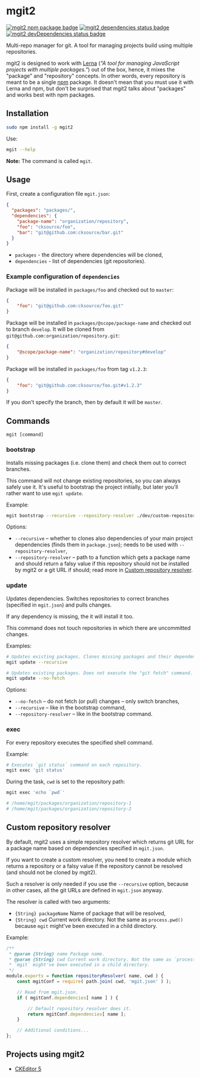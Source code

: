 # mgit2

<a href="https://www.npmjs.com/package/mgit2"><img src="https://img.shields.io/npm/v/mgit2.svg" alt="mgit2 npm package badge"></a>
<a href="https://david-dm.org/cksource/mgit2"><img src="https://david-dm.org/cksource/mgit2/status.svg" alt="mgit2 dependencies status badge"></a>
<a href="https://david-dm.org/cksource/mgit2?type=dev"><img src="https://david-dm.org/cksource/mgit2/dev-status.svg" alt="mgit2 devDependencies status badge"></a>
<!-- <a href="https://travis-ci.org/mgit2"><img src="https://img.shields.io/travis/mgit2/master.svg" alt="build status badge"></a>
<a href="https://codeclimate.com/github/cksource/mgit2/coverage"><img src="https://img.shields.io/codeclimate/coverage/github/cksource/mgit2.svg" alt="mgit2 coverage badge"></a> -->

Multi-repo manager for git. A tool for managing projects build using multiple repositories.

mgit2 is designed to work with [Lerna](https://github.com/lerna/lerna) (*"A tool for managing JavaScript projects with multiple packages."*) out of the box, hence, it mixes the "package" and "repository" concepts. In other words, every repository is meant to be a single [npm](https://npmjs.com) package. It doesn't mean that you must use it with Lerna and npm, but don't be surprised that mgit2 talks about "packages" and works best with npm packages.

## Installation

```bash
sudo npm install -g mgit2
```

Use:

```bash
mgit --help
```

**Note:** The command is called `mgit`.

## Usage

First, create a configuration file `mgit.json`:

```json
{
  "packages": "packages/",
  "dependencies": {
    "package-name": "organization/repository",
    "foo": "cksource/foo",
    "bar": "git@github.com:cksource/bar.git"
  }
}
```

* `packages` - the directory where dependencies will be cloned,
* `dependencies` - list of dependencies (git repositories).

### Example configuration of `dependencies`

Package will be installed in `packages/foo` and checked out to `master`:

```json
{
	"foo": "git@github.com:cksource/foo.git"
}
```

Package will be installed in `packages/@scope/package-name` and checked out to branch `develop`. It will be cloned from `git@github.com:organization/repository.git`:

```json
{
	"@scope/package-name": "organization/repository#develop"
}
```

Package will be installed in `packages/foo` from tag `v1.2.3`:

```json
{
	"foo": "git@github.com:cksource/foo.git#v1.2.3"
}
```

If you don't specify the branch, then by default it will be `master`.

## Commands

```
mgit [command]
```

### bootstrap

Installs missing packages (i.e. clone them) and check them out to correct branches.

This command will not change existing repositories, so you can always safely use it. It's useful to bootstrap the project initially, but later you'll rather want to use `mgit update`.

Example:

```bash
mgit bootstrap --recursive --repository-resolver ./dev/custom-repository-resolver.js
```

Options:

* `--recursive` – whether to clones also dependencies of your main project dependencies (finds them in `package.json`); needs to be used with `--repository-resolver`,
* `--repository-resolver` – path to a function which gets a package name and should return a falsy value if this repository should not be installed by mgit2 or a git URL if should; read more in [Custom repository resolver](#custom-repository-resolver).

### update

Updates dependencies. Switches repositories to correct branches (specified in `mgit.json`) and pulls changes.

If any dependency is missing, the it will install it too.

This command does not touch repositories in which there are uncommitted changes.

Examples:

```bash
# Updates existing packages. Clones missing packages and their dependencies.
mgit update --recursive

# Updates existing packages. Does not execute the "git fetch" command.
mgit update --no-fetch
```

Options:

* `--no-fetch` – do not fetch (or pull) changes – only switch branches,
* `--recursive` – like in the bootstrap command,
* `--repository-resolver` – like in the bootstrap command.

### exec

For every repository executes the specified shell command.

Example:

```bash
# Executes `git status` command on each repository.
mgit exec 'git status'
```

During the task, `cwd` is set to the repository path:

```bash
mgit exec 'echo `pwd`'

# /home/mgit/packages/organization/repository-1
# /home/mgit/packages/organization/repository-2
```

## Custom repository resolver

By default, mgit2 uses a simple repository resolver which returns git URL for a package name based on dependencies specified in `mgit.json`.

If you want to create a custom resolver, you need to create a module which returns a repository or a falsy value if the repository cannot be resolved (and should not be cloned by mgit2).

Such a resolver is only needed if you use the `--recursive` option, because in other cases, all the git URLs are defined in `mgit.json` anyway.

The resolver is called with two arguments:

* `{String} packageName` Name of package that will be resolved,
* `{String} cwd` Current work directory. Not the same as `process.pwd()` because `mgit` might've been executed in a child directory.

Example:

```js
/**
 * @param {String} name Package name.
 * @param {String} cwd Current work directory. Not the same as `process.pwd()` because
 * `mgit` might've been executed in a child directory.
 */
module.exports = function repositoryResolver( name, cwd ) {
	const mgitConf = require( path.join( cwd, 'mgit.json' ) );

	// Read from mgit.json.
	if ( mgitConf.dependencies[ name ] ) {

		// Default repository resolver does it.
		return mgitConf.dependencies[ name ];
	}

	// Additional conditions...
};
```

## Projects using mgit2

* [CKEditor 5](https://github.com/ckeditor/ckeditor5)
